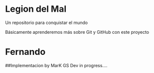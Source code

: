 # Legion del Mal
Un repositorio para conquistar el mundo

Básicamente aprenderemos más sobre Git y GitHub con este proyecto


# Fernando

##Implementacion by MarK GS Dev in progress....
